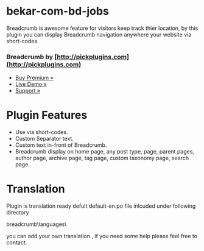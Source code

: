 # bekar-com-bd-jobs


Breadcrumb is awesome feature for visitors keep track thier location, by this plugin you can display Breadcrumb navigation anywhere your website via short-codes.

### Breadcrumb by [http://pickplugins.com](http://pickplugins.com)
* [Buy Premium &raquo;](http://www.pickplugins.com/item/breadcrumb-awesome-breadcrumbs-style-navigation-for-wordpress/)
* [Live Demo &raquo;](http://www.pickplugins.com/demo/breadcrumb/breadcrumb-themes/)
* [Support &raquo;](https://www.pickplugins.com/support/)


# Plugin Features

* Use via short-codes.
* Custom Separator text.
* Custom text in-front of Breadcrumb.
* Breadcrumb display on home page, any post type, page, parent pages, author page, archive page, tag page, custom taxonomy page, search page. 



# Translation

Plugin is translation ready defult default-en.po file inlcuded under following directory

breadcrumb\languages\

you can add your own translation , if you need some help please feel free to contact.
